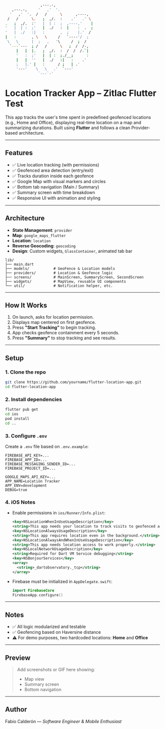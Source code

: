 ```bash
                ,---.-,                  
   ,---.-,     '   ,'  '.                
  '   ,'  '.  /   /      \      ,----,   
 /   /      \.   ;  ,/.  :    .'   .' \  
.   ;  ,/.  :'   |  | :  ;  ,----,'    | 
'   |  | :  ;'   |  ./   :  |    :  .  ; 
'   |  ./   :|   :       ,  ;    |.'  /  
|   :       , \   \     /   `----'/  ;   
 \   \      |  ;   ,   '\     /  ;  /    
  `---`---  ; /   /      \   ;  /  /-,   
     |   |  |.   ;  ,/.  :  /  /  /.`|   
     '   :  ;'   |  | :  ;./__;      :   
     |   |  ''   |  ./   :|   :    .'    
     ;   |.' |   :      / ;   | .'       
     '---'    \   \   .'  `---'          
               `---`-'                   
```
# Location Tracker App – Zitlac Flutter Test

This app tracks the user's time spent in predefined geofenced locations (e.g., Home and Office), displaying real-time location on a map and summarizing durations. Built using **Flutter** and follows a clean Provider-based architecture.

---

## Features

- ✅ Live location tracking (with permissions)
- ✅ Geofenced area detection (entry/exit)
- ✅ Tracks duration inside each geofence
- ✅ Google Map with visual markers and circles
- ✅ Bottom tab navigation (Main / Summary)
- ✅ Summary screen with time breakdown
- ✅ Responsive UI with animation and styling

---

## Architecture

- **State Management**: `provider`
- **Map**: `google_maps_flutter`
- **Location**: `location`
- **Reverse Geocoding**: `geocoding`
- **Design**: Custom widgets, `GlassContainer`, animated tab bar

```
lib/
├── main.dart
├── models/           # GeoFence & Location models
├── providers/        # Location & Geofence logic
├── screens/          # MainScreen, SummaryScreen, SecondScreen
├── widgets/          # MapView, reusable UI components
└── util/             # Notification helper, etc.
```

---

## How It Works

1. On launch, asks for location permission.
2. Displays map centered on first geofence.
3. Press **"Start Tracking"** to begin tracking.
4. App checks geofence containment every 5 seconds.
5. Press **"Summary"** to stop tracking and see results.

---

## Setup

### 1. Clone the repo

```bash
git clone https://github.com/yourname/flutter-location-app.git
cd flutter-location-app
```

### 2. Install dependencies

```bash
flutter pub get
cd ios
pod install
cd ..
```

### 3. Configure `.env`

Create a `.env` file based on `.env.example`:

```env
FIREBASE_API_KEY=...
FIREBASE_APP_ID=...
FIREBASE_MESSAGING_SENDER_ID=...
FIREBASE_PROJECT_ID=...

GOOGLE_MAPS_API_KEY=...
APP_NAME=Location Tracker
APP_ENV=development
DEBUG=true
```

### 4. iOS Notes

- Enable permissions in `ios/Runner/Info.plist`:
  ```xml
  <key>NSLocationWhenInUseUsageDescription</key>
  <string>This app needs your location to track visits to geofenced areas.</string>
  <key>NSLocationAlwaysUsageDescription</key>
  <string>This app requires location even in the background.</string>
  <key>NSLocationAlwaysAndWhenInUseUsageDescription</key>
  <string>This app needs location access to work properly.</string>
  <key>NSLocalNetworkUsageDescription</key>
  <string>Required for Dart VM Service debugging</string>
  <key>NSBonjourServices</key>
  <array>
    <string>_dartobservatory._tcp</string>
  </array>
  ```

- Firebase must be initialized in `AppDelegate.swift`:
  ```swift
  import FirebaseCore
  FirebaseApp.configure()
  ```

---

## Notes

- ✅ All logic modularized and testable
- ✅ Geofencing based on Haversine distance
- ⚠️ For demo purposes, two hardcoded locations: **Home** and **Office**

---

## Preview

> Add screenshots or GIF here showing:
> - Map view
> - Summary screen
> - Bottom navigation

---

## Author

Fabio Calderón — *Software Engineer & Mobile Enthusiast*
